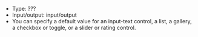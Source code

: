 - Type: ???
- Input/output: input/output
- You can specify a default value for an input-text control, a list, a gallery, a checkbox or toggle, or a slider or rating control.
